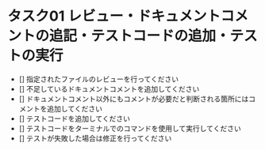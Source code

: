 # タスク01 レビュー・ドキュメントコメントの追記・テストコードの追加・テストの実行

- [] 指定されたファイルのレビューを行ってください
- [] 不足しているドキュメントコメントを追加してください
- [] ドキュメントコメント以外にもコメントが必要だと判断される箇所にはコメントを追加してください
- [] テストコードを追加してください
- [] テストコードをターミナルでのコマンドを使用して実行してください
- [] テストが失敗した場合は修正を行ってください
